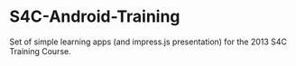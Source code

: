 S4C-Android-Training
====================

Set of simple learning apps (and impress.js presentation) for the 2013 S4C Training Course.
